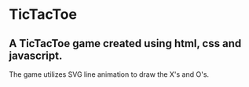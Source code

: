 TicTacToe
=========

A TicTacToe game created using html, css and javascript.
-------
The game utilizes SVG line animation to draw the X's and O's.
